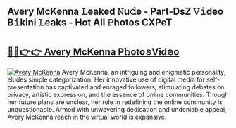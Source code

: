 ## Avery McKenna 𝙻eaked 𝙽u𝚍e - Part-DsZ 𝚅𝚒deo B𝚒kini 𝙻eaks - Hot All 𝙿hotos CXPeT

# <h2><a href="http://ld39gsu.urlbe.top/?page=Avery+McKenna">🔗🔗👉👉 Avery McKenna P𝚑oto𝚜Vid𝚎o</a></h2>

[![Avery McKenna](https://i.imgur.com/eBuTRDB.gif)](http://ld39gsu.urlbe.top/?page=Avery+McKenna)
Avery McKenna, an intriguing and enigmatic personality, eludes simple categorization. Her innovative use of digital media for self-presentation has captivated and enraged followers, stimulating debates on privacy, artistic expression, and the essence of online communities. Though her future plans are unclear, her role in redefining the online community is unquestionable. Armed with unwavering dedication and undeniable appeal, Avery McKenna reach in the virtual world is expansive.
